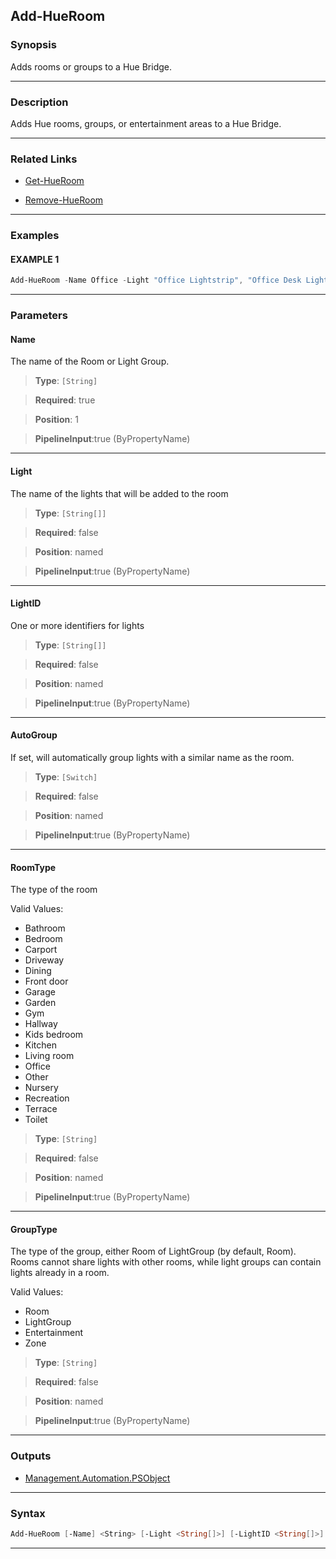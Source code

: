Add-HueRoom
-----------
### Synopsis
Adds rooms or groups to a Hue Bridge.

---
### Description

Adds Hue rooms, groups, or entertainment areas to a Hue Bridge.

---
### Related Links
* [Get-HueRoom](Get-HueRoom.md)



* [Remove-HueRoom](Remove-HueRoom.md)



---
### Examples
#### EXAMPLE 1
```PowerShell
Add-HueRoom -Name Office -Light "Office Lightstrip", "Office Desk Light 1", "Office Desk Light 2" -RoomType Office
```

---
### Parameters
#### **Name**

The name of the Room or Light Group.



> **Type**: ```[String]```

> **Required**: true

> **Position**: 1

> **PipelineInput**:true (ByPropertyName)



---
#### **Light**

The name of the lights that will be added to the room



> **Type**: ```[String[]]```

> **Required**: false

> **Position**: named

> **PipelineInput**:true (ByPropertyName)



---
#### **LightID**

One or more identifiers for lights



> **Type**: ```[String[]]```

> **Required**: false

> **Position**: named

> **PipelineInput**:true (ByPropertyName)



---
#### **AutoGroup**

If set, will automatically group lights with a similar name as the room.



> **Type**: ```[Switch]```

> **Required**: false

> **Position**: named

> **PipelineInput**:true (ByPropertyName)



---
#### **RoomType**

The type of the room



Valid Values:

* Bathroom
* Bedroom
* Carport
* Driveway
* Dining
* Front door
* Garage
* Garden
* Gym
* Hallway
* Kids bedroom
* Kitchen
* Living room
* Office
* Other
* Nursery
* Recreation
* Terrace
* Toilet



> **Type**: ```[String]```

> **Required**: false

> **Position**: named

> **PipelineInput**:true (ByPropertyName)



---
#### **GroupType**

The type of the group, either Room of LightGroup (by default, Room).
Rooms cannot share lights with other rooms, while light groups can contain lights already in a room.



Valid Values:

* Room
* LightGroup
* Entertainment
* Zone



> **Type**: ```[String]```

> **Required**: false

> **Position**: named

> **PipelineInput**:true (ByPropertyName)



---
### Outputs
* [Management.Automation.PSObject](https://learn.microsoft.com/en-us/dotnet/api/System.Management.Automation.PSObject)




---
### Syntax
```PowerShell
Add-HueRoom [-Name] <String> [-Light <String[]>] [-LightID <String[]>] [-AutoGroup] [-RoomType <String>] [-GroupType <String>] [<CommonParameters>]
```
---
